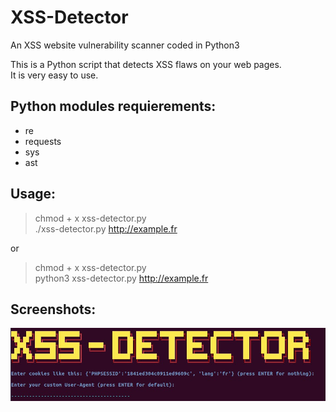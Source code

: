 # XSS-Detector
An XSS website vulnerability scanner coded in Python3

This is a Python script that detects XSS flaws on your web pages.\
It is very easy to use.

## Python modules requierements:
* re
* requests
* sys
* ast

## Usage:
> chmod + x xss-detector.py\
> ./xss-detector.py http://example.fr

or 

> chmod + x xss-detector.py\
> python3 xss-detector.py http://example.fr

## Screenshots:
![Command prompt](banner.png)
